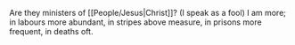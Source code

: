 Are they ministers of [[People/Jesus\|Christ]]? (I speak as a fool) I am more; in labours more abundant, in stripes above measure, in prisons more frequent, in deaths oft.
